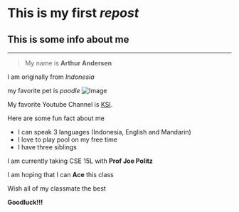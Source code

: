 # This is my first *repost* 
## This is some info about me 
---

>My name is **Arthur Andersen** 

I am originally from *Indonesia*  

my favorite pet is *poodle* ![Image](poodle-miniature-toy1.jpeg)

My favorite Youtube Channel is [KSI](https://www.youtube.com/channel/UCVtFOytbRpEvzLjvqGG5gxQ).

Here are some fun fact about me
* I can speak 3 languages (Indonesia, English and Mandarin)
* I love to play pool on my free time
* I have three siblings

I am currently taking CSE 15L with **Prof Joe Politz** 

I am hoping that I can **Ace** this class

Wish all of my classmate the best

**Goodluck!!!**
